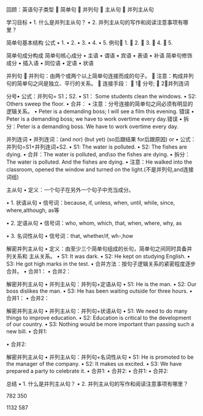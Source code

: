 
回顾：英语句子类型
 简单句
 并列句
 主从句
 并列主从句



学习目标 
• 1. 什么是并列主从句？ 
• 2. 并列主从句的写作和阅读注意事项有哪里？



简单句基本结构
公式 • 1. • 2. • 3. • 4. • 5.
例句 1.  2.  3.  4.  5. 




简单句成分构成
简单句核心成分 • 主语 • 谓语 • 宾语 • 表语 • 补语
简单句修饰成分 • 插入语 • 同位语 • 定语 • 状语





并列句 
 并列句：由两个或两个以上简单句连接而成的句子。 
 注意：构成并列句的简单句之间是独立、平行的关系。 
 连接手段： 
 1） 分号;
 2）并列连词



分号• 公式：并列句= S1；S2. 
• S1： Some students clean the windows. 
• S2: Others sweep the floor. 
• 合并： 
• 注意：分号连接的简单句之间必须有明显的逻辑关系。 
• Peter is a demanding boss; I will see a film this evening. 错误
• Peter is a demanding boss; we have to work overtime every day.错误 
• 拆分：Peter is a demanding boss. We have to work overtime every day. 




并列连词 
• 并列连词：(and nor) (but yet) (so后跟结果 for后跟原因) or 
• 公式：并列句=S1+并列连词+S2. 
• S1: The water is polluted. 
• S2: The fishes are dying. 
• 合并：The water is polluted, and\so the fishes are dying. 
• 拆分：The water is polluted. And the fishes are dying. 
• 注意：He walked into the classroom, opened the window and turned on the light.(不是并列句,and连接词组)





主从句 
• 定义：一个句子在另外一个句子中充当成分。 

• 1. 状语从句 
• 信号词：because, if, unless, when, until, while, since, where,although, as等 

• 2. 定语从句 • 信号词：who, whom, which, that, when, where, why, as

• 3. 名词性从句 • 信号词：that, whether/if, wh-,how




解密并列主从句 
• 定义：由至少三个简单句组成的长句，简单句之间同时具备并列关系和
主从关系。 
• S1: It was dark. 
• S2: He kept on studying English. 
• S3: He got high marks in the test. 
• 合并方法：按句子逻辑关系的紧密程度逐步合并。 
• 合并1： 
• 合并2：




解密并列主从句 
• 并列主从句：并列句+定语从句 
• S1: He is the man. 
• S2: Our boss dislikes the man. 
• S3: He has been waiting outside for three hours. 
• 合并1： 
• 合并2：


解密并列主从句 
• 并列主从句：并列句+状语从句 
• S1: We need to do many things to improve education. 
• S2: Education is critical to the development of our country. 
• S3: Nothing would be more important than passing such a new bill. 
• 合并1: 

• 合并2:



解密并列主从句 
• 并列主从句：并列句+名词性从句 
• S1: He is promoted to be the manager of the company. 
• S2: It makes us excited. 
• S3: We have prepared a party to celebrate it. 
• 合并1: 
• 合并2: 
• 合并1: 
• 合并2:


总结
• 1. 什么是并列主从句？ 
• 2. 并列主从句的写作和阅读注意事项有哪里？



782
350

1132
587





